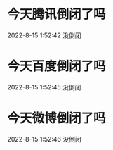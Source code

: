 # 今天腾讯倒闭了吗

2022-8-15 1:52:42 没倒闭

# 今天百度倒闭了吗

2022-8-15 1:52:45 没倒闭

# 今天微博倒闭了吗

2022-8-15 1:52:46 没倒闭


